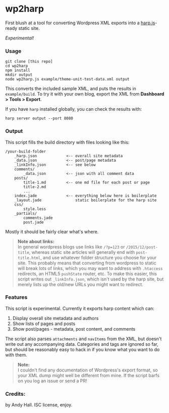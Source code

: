 # wp2harp

First blush at a tool for converting Wordpress XML exports into a 
[harp.js](http://harpjs.com/)-ready static site.

*Experimental!*

### Usage

```shell
git clone [this repo]
cd wp2harp
npm install
mkdir output
node wp2harp.js example/theme-unit-test-data.xml output
```
This converts the included sample XML, and puts the results in `example/build`.
To try it with your own blog, export the XML from **Dashboard > Tools > Export**.

If you have `harp` installed globally, you can check the results with:

```shell
harp server output --port 8080
```

### Output

This script fills the build directory with files looking like this:

```
/your-build-folder
    _harp.json             <-- overall site metadata
    _data.json             <-- post/page metadata
    _linkInfo.json         <-- see below
    comments/              
        _data.json         <-- json with all comment data
    posts/                 
        title-1.md         <-- one md file for each post or page
        title-2.md         
        ...                
    index.jade             <-- everything below here is boilerplate
    _layout.jade               static boilerplate for the harp site
    css/                   
        style.less         
    _partials/             
        comments.jade      
        post.jade          
```

Mostly it should be fairly clear what's where. 

> **Note about links:**  
  In general wordpress blogs use links like 
  `/?p=123` or `/2015/12/post-title`, whereas static site articles 
  will generally end with `post-title.html`, and use whatever folder structure 
  you choose for your site. This probably means that converting from
  wordpress to static will break lots of links, which you may want to address 
  with `.htaccess` redirects, an HTML5 `pushState` router, etc.
  To make this easier, this script writes out `_linkInfo.json`,
  which isn't used by the harp site, but merely lists up the 
  old/new URLs you might want to redirect. 


### Features

This script is experimental. Currently it exports harp content which can:

 1. Display overall site metadata and authors
 2. Show lists of pages and posts
 3. Show post/pages - metadata, post content, and comments

The script also parses `attachments` and `navItems` from the XML, but doesn't 
write out any accompanying data. 
Categories and tags are ignored so far, but should be reasonably easy to 
hack in if you know what you want to do with them.

> **Note:**  
  I couldn't find any documentation of Wordpress's export format, so your 
  XML dump might well be different from mine. 
  If the script barfs on you log an issue or send a PR!

### Credits:

by Andy Hall. ISC license, enjoy.
